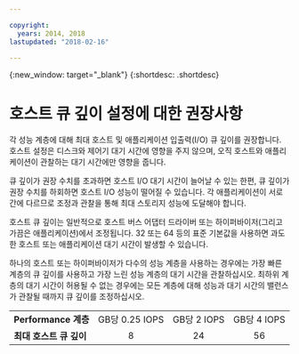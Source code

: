 ```yaml
---

copyright:
  years: 2014, 2018
lastupdated: "2018-02-16"

---
```

{:new_window: target="_blank"}
{:shortdesc: .shortdesc}

# 호스트 큐 깊이 설정에 대한 권장사항

각 성능 계층에 대해 최대 호스트 및 애플리케이션 입출력(I/O) 큐 깊이를 권장합니다. 호스트 설정은 디스크와 제어기 대기 시간에 영향을 주지 않으며, 오직 호스트와 애플리케이션이 관찰하는 대기 시간에만 영향을 줍니다. 

큐 깊이가 권장 수치를 초과하면 호스트 I/O 대기 시간이 늘어날 수 있는 한편, 큐 깊이가 권장 수치를 하회하면 호스트 I/O 성능이 떨어질 수 있습니다. 각 애플리케이션이 서로 간에 다르므로 조정과 관찰을 통해 최대 스토리지 성능에 도달해야 합니다. 

호스트 큐 깊이는 일반적으로 호스트 버스 어댑터 드라이버 또는 하이퍼바이저(그리고 가끔은 애플리케이션)에서 조정됩니다. 32 또는 64 등의 표준 기본값을 사용하면 과도한 호스트 또는 애플리케이션 대기 시간이 발생할 수 있습니다. 

하나의 호스트 또는 하이퍼바이저가 다수의 성능 계층을 사용하는 경우에는 가장 빠른 계층의 큐 깊이를 사용하고 가장 느린 성능 계층의 대기 시간을 관찰하십시오. 최하위 계층의 대기 시간이 허용될 수 없는 경우에는 모든 계층에 대해 성능과 대기 시간의 밸런스가 관찰될 때까지 큐 깊이를 조정하십시오. 

<table align="center">
	<tbody>
		<tr>
			<td><strong>Performance 계층</strong></td>
			<td style="text-align: center; vertical-align: middle;">GB당 0.25 IOPS</td>
			<td style="text-align: center; vertical-align: middle;">GB당 2 IOPS</td>
			<td style="text-align: center; vertical-align: middle;">GB당 4 IOPS</td>
		</tr>
		<tr>
			<td><strong>최대 호스트 큐 깊이</strong></td>
			<td style="text-align: center; vertical-align: middle;">8</td>
			<td style="text-align: center; vertical-align: middle;">24</td>
			<td style="text-align: center; vertical-align: middle;">56</td>
		</tr>
	</tbody>
</table>
